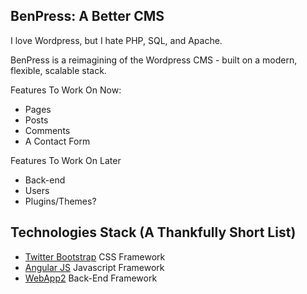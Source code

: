 ## BenPress: A Better CMS

I love Wordpress, but I hate PHP, SQL, and Apache.

BenPress is a reimagining of the Wordpress CMS - built on a modern, flexible, scalable stack.

Features To Work On Now:
- Pages
- Posts
- Comments
- A Contact Form

Features To Work On Later
- Back-end
- Users
- Plugins/Themes?


Technologies Stack (A Thankfully Short List)
--------------------------------------------
+ [Twitter Bootstrap](http://twitter.github.com/bootstrap/) CSS Framework
+ [Angular JS](http://twitter.github.com/bootstrap/) Javascript Framework
+ [WebApp2](http://twitter.github.com/bootstrap/) Back-End Framework


